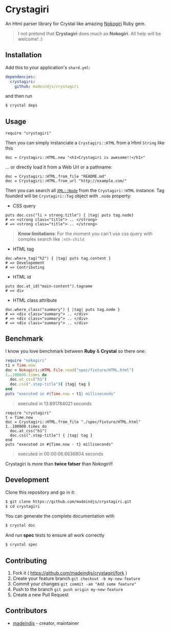 # Crystagiri

An Html parser library for Crystal like amazing [Nokogiri](https://github.com/sparklemotion/nokogiri) Ruby gem.

> I not pretend that **Crystagiri** does much as **Nokogiri**. All help will be welcome! :)

## Installation

Add this to your application's `shard.yml`:

```yaml
dependencies:
  crystagiri:
    github: madeindjs/crystagiri
```

and then run 

```bash
$ crystal deps
```

## Usage

```crystal
require "crystagiri"
```

Then you can simply instanciate  a `Crystagiri::HTML` from a Html `String` like this

```crystal
doc = Crystagiri::HTML.new "<h1>Crystagiri is awesome!!</h1>"
```

... or directly load it from a Web Url or a pathname:

```crystal
doc = Crystagiri::HTML.from_file "README.md"
doc = Crystagiri::HTML.from_url "http://example.com/"
```

Then you can search all [`XML::Node`](https://crystal-lang.org/api/0.20.1/XML/Node.html) from the `Crystagiri::HTML` instance. Tag founded will be `Crystagiri::Tag` object with `.node` property:

* CSS query

```Crystal
puts doc.css("li > strong.title") { |tag| puts tag.node}
# => <strong class="title"> .. </strong>
# => <strong class="title"> .. </strong>
```

> **Know limitations**: For the moment you can't use css query with complex search like `:nth-child`

* HTML tag

```Crystal
doc.where_tag("h2") { |tag| puts tag.content }
# => Developement
# => Contributing
```

* HTML id

```Crystal
puts doc.at_id("main-content").tagname
# => div
```

* HTML class attribute

```Crystal
doc.where_class("summary") { |tag| puts tag.node }
# => <div class="summary"> .. </div>
# => <div class="summary"> .. </div>
# => <div class="summary"> .. </div>
```

## Benchmark

I know you love benchmark between **Ruby** & **Crystal** so there one:

```ruby
require "nokogiri"
t1 = Time.now
doc = Nokogiri::HTML File.read("spec/fixture/HTML.html")
1..100000.times do
  doc.at_css("h1")
  doc.css(".step-title"){ |tag| tag }
end
puts "executed in #{Time.now - t1} milliseconds"
```

> executed in 13.891784021 seconds

```crsytal
require "crystagiri"
t = Time.now
doc = Crystagiri::HTML.from_file "./spec/fixture/HTML.html"
1..100000.times do
  doc.at_css("h1")
  doc.css(".step-title") { |tag| tag }
end
puts "executed in #{Time.now - t} milliseconds"
```

> executed in 00:00:06.6636804 seconds

Crystagiri is more than **twice fatser** than Nokogiri!!


## Development

Clone this repository and go in it:

```bash
$ git clone https://github.com/madeindjs/crystagiri.git
$ cd crystagiri
```

You can generate the complete documentation with 

```bash
$ crystal doc
```

And run **spec** tests to ensure all work correctly 

```bash
$ crystal spec
```


## Contributing

1. Fork it ( https://github.com/madeindjs/crystagiri/fork )
2. Create your feature branch `git checkout -b my-new-feature`
3. Commit your changes `git commit -am "Add some feature"`
4. Push to the branch `git push origin my-new-feature`
5. Create a new Pull Request

## Contributors

- [madeindjs](https://github.com/madeindjs) - creator, maintainer
